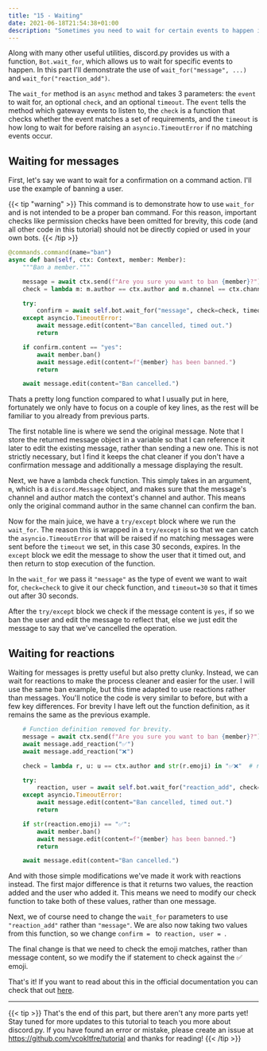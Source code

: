 ```yaml
---
title: "15 - Waiting"
date: 2021-06-18T21:54:38+01:00
description: "Sometimes you need to wait for certain events to happen in a command, such as to listen for a response. This part explains how you can use `wait_for` to do this in your code."
---
```


Along with many other useful utilities, discord.py provides us with a function, `Bot.wait_for`, which allows us to wait for specific events to happen. In this part I'll demonstrate the use of `wait_for("message", ...)` and `wait_for("reaction_add")`.

The `wait_for` method is an `async` method and takes 3 parameters: the `event` to wait for, an optional `check`, and an optional `timeout`. The `event` tells the method which gateway events to listen to, the `check` is a function that checks whether the event matches a set of requirements, and the `timeout` is how long to wait for before raising an `asyncio.TimeoutError` if no matching events occur.

## Waiting for messages

First, let's say we want to wait for a confirmation on a command action. I'll use the example of banning a user.

{{< tip "warning" >}}
This command is to demonstrate how to use `wait_for` and is not intended to be a proper ban command. For this reason, important checks like permission checks have been omitted for brevity, this code (and all other code in this tutorial) should not be directly copied or used in your own bots.
{{< /tip >}}

```py
@commands.command(name="ban")
async def ban(self, ctx: Context, member: Member):
    """Ban a member."""

    message = await ctx.send(f"Are you sure you want to ban {member}?")
    check = lambda m: m.author == ctx.author and m.channel == ctx.channel

    try:
        confirm = await self.bot.wait_for("message", check=check, timeout=30)
    except asyncio.TimeoutError:
        await message.edit(content="Ban cancelled, timed out.")
        return

    if confirm.content == "yes":
        await member.ban()
        await message.edit(content=f"{member} has been banned.")
        return

    await message.edit(content="Ban cancelled.")
```

Thats a pretty long function compared to what I usually put in here, fortunately we only have to focus on a couple of key lines, as the rest will be familiar to you already from previous parts.

The first notable line is where we send the original message. Note that I store the returned message object in a variable so that I can reference it later to edit the existing message, rather than sending a new one. This is not strictly necessary, but I find it keeps the chat cleaner if you don't have a confirmation message and additionally a message displaying the result.

Next, we have a lambda check function. This simply takes in an argument, `m`, which is a `discord.Message` object, and makes sure that the message's channel and author match the context's channel and author. This means only the original command author in the same channel can confirm the ban.

Now for the main juice, we have a `try/except` block where we run the `wait_for`. The reason this is wrapped in a `try/except` is so that we can catch the `asyncio.TimeoutError` that will be raised if no matching messages were sent before the `timeout` we set, in this case 30 seconds, expires. In the `except` block we edit the message to show the user that it timed out, and then return to stop execution of the function.

In the `wait_for` we pass it `"message"` as the type of event we want to wait for, `check=check` to give it our check function, and `timeout=30` so that it times out after 30 seconds.

After the `try/except` block we check if the message content is `yes`, if so we ban the user and edit the message to reflect that, else we just edit the message to say that we've cancelled the operation.

## Waiting for reactions

Waiting for messages is pretty useful but also pretty clunky. Instead, we can wait for reactions to make the process cleaner and easier for the user. I will use the same ban example, but this time adapted to use reactions rather than messages. You'll notice the code is very similar to before, but with a few key differences. For brevity I have left out the function definition, as it remains the same as the previous example.

```py
    # Function definition removed for brevity.
    message = await ctx.send(f"Are you sure you want to ban {member}?")
    await message.add_reaction("✅")
    await message.add_reaction("❌")

    check = lambda r, u: u == ctx.author and str(r.emoji) in "✅❌"  # r=reaction, u=user

    try:
        reaction, user = await self.bot.wait_for("reaction_add", check=check, timeout=30)
    except asyncio.TimeoutError:
        await message.edit(content="Ban cancelled, timed out.")
        return

    if str(reaction.emoji) == "✅":
        await member.ban()
        await message.edit(content=f"{member} has been banned.")
        return

    await message.edit(content="Ban cancelled.")
```

And with those simple modifications we've made it work with reactions instead. The first major difference is that it returns two values, the reaction added and the user who added it. This means we need to modify our check function to take both of these values, rather than one message.

Next, we of course need to change the `wait_for` parameters to use `"reaction_add"` rather than `"message"`. We are also now taking two values from this function, so we change `confirm = ` to `reaction, user = `.

The final change is that we need to check the emoji matches, rather than message content, so we modify the if statement to check against the ✅ emoji.

That's it! If you want to read about this in the official documentation you can check that out [here](https://discordpy.readthedocs.io/en/stable/ext/commands/api.html#discord.ext.commands.Bot.wait_for).

---

{{< tip >}}
That's the end of this part, but there aren't any more parts yet! Stay tuned for more updates to this tutorial to teach you more about discord.py. If you have found an error or mistake, please create an issue at https://github.com/vcokltfre/tutorial and thanks for reading!
{{< /tip >}}
